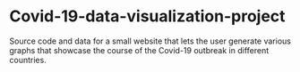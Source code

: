 # Covid-19-data-visualization-project
Source code and data for a small website that lets the user generate various graphs that showcase the course of the Covid-19 outbreak in different countries.
